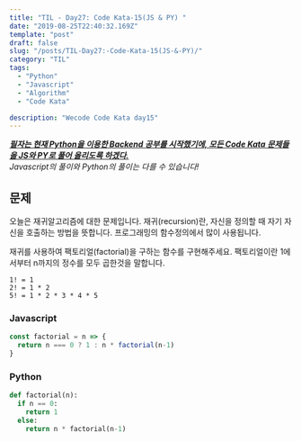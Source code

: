 ```yaml
---
title: "TIL - Day27: Code Kata-15(JS & PY) "
date: "2019-08-25T22:40:32.169Z"
template: "post"
draft: false
slug: "/posts/TIL-Day27:-Code-Kata-15(JS-&-PY)/"
category: "TIL"
tags:
  - "Python"
  - "Javascript"
  - "Algorithm"
  - "Code Kata"

description: "Wecode Code Kata day15"
---
```


_**<u>필자는 현재 Python을 이용한 Backend 공부를 시작했기에, 모든 Code Kata 문제들을 JS와 PY로 풀어 올리도록 하겠다.</u>**_</br>
_Javascript의 풀이와 Python의 풀이는 다를 수 있습니다!_

## 문제
오늘은 재귀알고리즘에 대한 문제입니다.
재귀(recursion)란, 자신을 정의할 때 자기 자신을 호출하는 방법을 뜻합니다. 프로그래밍의 함수정의에서 많이 사용됩니다.

재귀를 사용하여 팩토리얼(factorial)을 구하는 함수를 구현해주세요.
팩토리얼이란 1에서부터 n까지의 정수를 모두 곱한것을 말합니다.

```
1! = 1
2! = 1 * 2
5! = 1 * 2 * 3 * 4 * 5
```
### Javascript

```Javascript
const factorial = n => {
  return n === 0 ? 1 : n * factorial(n-1)
}
```

### Python

```Python
def factorial(n):
  if n == 0:
    return 1
  else:
    return n * factorial(n-1)
```

